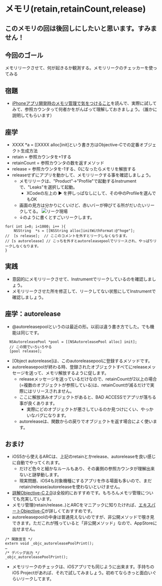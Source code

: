 メモリ(retain,retainCount,release)
====

このメモリの回は後回しにしたいと思います。すみません！
----

今回のゴール
----
メモリリークさせて、何が起きるか観測する。メモリリークのチェッカーを使ってみる

宿題
----
* [iPhoneアプリ開発時のメモリ管理で気をつけること](http://d.hatena.ne.jp/glass-_-onion/20090831/1251723900)を読んで、実際に試してみて、参照カウンタって何者かをがんばって理解しておきましょう。（誰かに説明してもらいます）


座学
----
* XXXX *a = [[XXXX alloc]init]という書き方はObjective-Cでの定番オブジェクト生成方法
* retain = 参照カウンタを+1する
* retainCount = 参照カウンタの数を返すメソッド
* release = 参照カウンタを-1する、0になったらメモリを解放する
* releaseせずにアプリを動かして、メモリリークする事を確認しましょう。
	* メモリリークは、"Product"→"Profile"で起動するInstrumentで、"Leaks"を選択して起動。
		* XCodeの左上の ▶ を押しっぱなしにして、その中のProfileを選んでもOK
	* 画面の見方は分かりにくいけど、赤いバーが伸びてる所がだいたいリークしてる。
	![リーク現場](https://img.skitch.com/20120823-nub37h3bs8q4ntkifrx6d8nigi.jpg)
	* ↓のように書くとすごいリークします。
	
```
for( int i=0; i<1000; i++ ){
	NSString  *s = [[NSString alloc]initWithFormat:@"hoge"];
//	[s release];  // ここのコメントを外すとリークしなくなります。
// [s autorelease] // こっちを外すとautoreleasepoolでリリースされ、やっぱりリークしなくなります。
}

```

実践
----
* 意図的にメモリリークさせて、Instrumentでリークしているのを確認しましょう。
* メモリリークさせた所を修正して、リークしてない状態にしてInstrumentで確認しましょう。



座学：autorelease
----
* @autoreleasepoolというのは最近の形。以前は違う書き方でした。でも機能は同じです。

```
  NSAutoreleasePool *pool = [[NSAutoreleasePool alloc] init];
  // この間でいろいろやる
  [pool release];
```
* [Object autorelease]は、このautoreleasepoolに登録するメソッドです。
* autoreleasepoolが終わる時、登録されたオブジェクトすべてにreleaseメッセージを送って、メモリ解放するように促します。
	* releaseメッセージを送っているだけなので、retainCountが2以上の場合(=複数のオブジェクトが参照している)は、retainCountが減るだけで実際にはリリースされません。
	* ここに解放済みオブジェクトがあると、BAD ACCESSでアプリが落ちる事が良くあります。
		* 実際にどのオブジェクトが悪さしているのか見つけにくい、やっかいなバグになります。
	* autoreleaseは、関数からの戻りでオブジェクトを返す場合によく使います。
		
		
おまけ
----
* iOS5から使えるARCは、上記のretainとかrelease、autoreleaseを良い感じに自動でやってくれます。
	* だけど色々と細かなルールもあり、その裏側の参照カウンタが理解出来ないと謎挙動します。
	* 現実問題、iOS4も対象機種にするアプリを作る場面も多いので、まだretain/release/autoreleaseを使わないといけません。
* [詳解Objective-C 2.0](http://www.amazon.co.jp/%E8%A9%B3%E8%A7%A3-Objective-C-2-0-%E7%AC%AC3%E7%89%88-%E8%8D%BB%E5%8E%9F/dp/4797368276/ref=sr_1_1?s=books&ie=UTF8&qid=1345701754&sr=1-1)は全般的におすすめです。もちろんメモリ管理についても充実しています。
* メモリ管理(retain/release..)とARCをマニアックに知りたければ、[エキスパートObjective-C](http://www.amazon.co.jp/%E3%82%A8%E3%82%AD%E3%82%B9%E3%83%91%E3%83%BC%E3%83%88Objective-C%E3%83%97%E3%83%AD%E3%82%B0%E3%83%A9%E3%83%9F%E3%83%B3%E3%82%B0-%EF%BC%8DiOS-OS-X%E3%81%AE%E3%83%A1%E3%83%A2%E3%83%AA%E7%AE%A1%E7%90%86%E3%81%A8%E3%83%9E%E3%83%AB%E3%83%81%E3%82%B9%E3%83%AC%E3%83%83%E3%83%89%EF%BC%8D-%E5%9D%82%E6%9C%AC/dp/4844331094)が詳しくておすすめです。
* autoreleasepoolの中身は普通見えないのですが、非公開メソッドで覗き見できます。ただこれが残っていると「非公開メソッド」なので、AppStoreに出せません。

```
/* 関数宣言 */
extern void _objc_autoreleasePoolPrint();
…
/* デバッグ出力 */
_objc_autoreleasePoolPrint();

```

* メモリリークのチェックは、iOSアプリでも同じように出来ます。手持ちのiOS Projectがあれば、それで試してみましょう。初めてならきっと面白いぐらいリークしてます。

